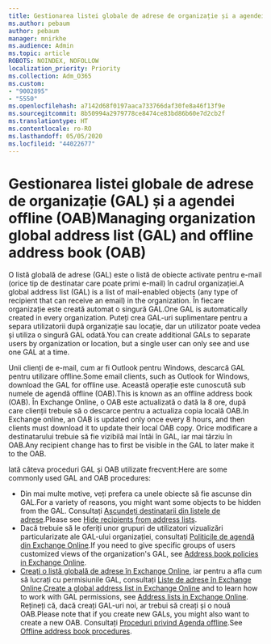 ```yaml
---
title: Gestionarea listei globale de adrese de organizație și a agendei offline
ms.author: pebaum
author: pebaum
manager: mnirkhe
ms.audience: Admin
ms.topic: article
ROBOTS: NOINDEX, NOFOLLOW
localization_priority: Priority
ms.collection: Adm_O365
ms.custom:
- "9002895"
- "5550"
ms.openlocfilehash: a7142d68f0197aaca733766daf30fe8a46f13f9e
ms.sourcegitcommit: 8b50994a2979778ce8474ce83bd86b60e7d2cb2f
ms.translationtype: HT
ms.contentlocale: ro-RO
ms.lasthandoff: 05/05/2020
ms.locfileid: "44022677"
---
```

# <a name="managing-organization-global-address-list-gal-and-offline-address-book-oab"></a><span data-ttu-id="9c888-102">Gestionarea listei globale de adrese de organizație (GAL) și a agendei offline (OAB)</span><span class="sxs-lookup"><span data-stu-id="9c888-102">Managing organization global address list (GAL) and offline address book (OAB)</span></span>

<span data-ttu-id="9c888-103">O listă globală de adrese (GAL) este o listă de obiecte activate pentru e-mail (orice tip de destinatar care poate primi e-mail) în cadrul organizației.</span><span class="sxs-lookup"><span data-stu-id="9c888-103">A global address list (GAL) is a list of mail-enabled objects (any type of recipient that can receive an email) in the organization.</span></span> <span data-ttu-id="9c888-104">În fiecare organizație este creată automat o singură GAL.</span><span class="sxs-lookup"><span data-stu-id="9c888-104">One GAL is automatically created in every organization.</span></span> <span data-ttu-id="9c888-105">Puteți crea GAL-uri suplimentare pentru a separa utilizatorii după organizație sau locație, dar un utilizator poate vedea și utiliza o singură GAL odată.</span><span class="sxs-lookup"><span data-stu-id="9c888-105">You can create additional GALs to separate users by organization or location, but a single user can only see and use one GAL at a time.</span></span>

<span data-ttu-id="9c888-106">Unii clienți de e-mail, cum ar fi Outlook pentru Windows, descarcă GAL pentru utilizare offline.</span><span class="sxs-lookup"><span data-stu-id="9c888-106">Some email clients, such as Outlook for Windows, download the GAL for offline use.</span></span> <span data-ttu-id="9c888-107">Această operație este cunoscută sub numele de agendă offline (OAB).</span><span class="sxs-lookup"><span data-stu-id="9c888-107">This is known as an offline address book (OAB).</span></span> <span data-ttu-id="9c888-108">În Exchange Online, o OAB este actualizată o dată la 8 ore, după care clienții trebuie să o descarce pentru a actualiza copia locală OAB.</span><span class="sxs-lookup"><span data-stu-id="9c888-108">In Exchange online, an OAB is updated only once every 8 hours, and then clients must download it to update their local OAB copy.</span></span> <span data-ttu-id="9c888-109">Orice modificare a destinatarului trebuie să fie vizibilă mai întâi în GAL, iar mai târziu în OAB.</span><span class="sxs-lookup"><span data-stu-id="9c888-109">Any recipient change has to first be visible in the GAL to later make it to the OAB.</span></span>

<span data-ttu-id="9c888-110">Iată câteva proceduri GAL și OAB utilizate frecvent:</span><span class="sxs-lookup"><span data-stu-id="9c888-110">Here are some commonly used GAL and OAB procedures:</span></span>

- <span data-ttu-id="9c888-111">Din mai multe motive, veți prefera ca unele obiecte să fie ascunse din GAL.</span><span class="sxs-lookup"><span data-stu-id="9c888-111">For a variety of reasons, you might want some objects to be hidden from the GAL.</span></span> <span data-ttu-id="9c888-112">Consultați [Ascundeți destinatarii din listele de adrese](https://docs.microsoft.com/exchange/address-books/address-lists/manage-address-lists#hide-recipients-from-address-lists).</span><span class="sxs-lookup"><span data-stu-id="9c888-112">Please see [Hide recipients from address lists](https://docs.microsoft.com/exchange/address-books/address-lists/manage-address-lists#hide-recipients-from-address-lists).</span></span>
- <span data-ttu-id="9c888-113">Dacă trebuie să le oferiți unor grupuri de utilizatori vizualizări particularizate ale GAL-ului organizației, consultați [Politicile de agendă din Exchange Online](https://docs.microsoft.com/exchange/address-books/address-book-policies/address-book-policies).</span><span class="sxs-lookup"><span data-stu-id="9c888-113">If you need to give specific groups of users customized views of the organization's GAL, see [Address book policies in Exchange Online](https://docs.microsoft.com/exchange/address-books/address-book-policies/address-book-policies).</span></span>
- <span data-ttu-id="9c888-114">[Creați o listă globală de adrese în Exchange Online](https://docs.microsoft.com/exchange/address-books/address-lists/create-global-address-list), iar pentru a afla cum să lucrați cu permisiunile GAL, consultați [Liste de adrese în Exchange Online](https://docs.microsoft.com/exchange/address-books/address-lists/address-lists).</span><span class="sxs-lookup"><span data-stu-id="9c888-114">[Create a global address list in Exchange Online](https://docs.microsoft.com/exchange/address-books/address-lists/create-global-address-list) and to learn how to work with GAL permissions, see [Address lists in Exchange Online](https://docs.microsoft.com/exchange/address-books/address-lists/address-lists).</span></span> <span data-ttu-id="9c888-115">Rețineți că, dacă creați GAL-uri noi, ar trebui să creați și o nouă OAB.</span><span class="sxs-lookup"><span data-stu-id="9c888-115">Please note that if you create new GALs, you might also want to create a new OAB.</span></span> <span data-ttu-id="9c888-116">Consultați [Proceduri privind Agenda offline](https://docs.microsoft.com/exchange/address-books/offline-address-books/offline-address-book-procedures).</span><span class="sxs-lookup"><span data-stu-id="9c888-116">See [Offline address book procedures](https://docs.microsoft.com/exchange/address-books/offline-address-books/offline-address-book-procedures).</span></span>
